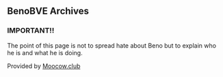 ## BenoBVE Archives



### IMPORTANT!!

The point of this page is not to spread hate about Beno but to explain who he is and what he is doing.

Provided by <a href="https://moocow.club">Moocow.club

